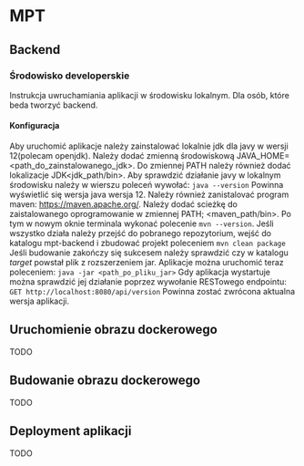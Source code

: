 # MPT

## Backend 

### Środowisko developerskie
Instrukcja uwruchamiania aplikacji w środowisku lokalnym. Dla osób, które beda tworzyć backend. 
#### Konfiguracja
Aby uruchomić aplikacje należy zainstalować lokalnie jdk dla javy w wersji 12(polecam openjdk). Należy dodać zmienną środowiskową JAVA_HOME=<path_do_zainstalowanego_jdk>. Do zmiennej PATH należy również dodać lokalizacje JDK<jdk_path/bin>. Aby sprawdzić działanie javy w lokalnym środowisku należy w wierszu poleceń wywołać: 
`java --version`
Powinna wyświetlić się wersja java wersja 12. 
Należy również zanistalovać program maven: https://maven.apache.org/. Należy dodać scieżkę do zaistalowanego oprogramowanie w zmiennej PATH; <maven_path/bin>. Po tym w nowym oknie terminala wykonać polecenie 
`mvn --version`.
Jeśli wszystko działa należy przejść do pobranego repozytorium, wejść do katalogu mpt-backend i zbudować projekt poleceniem 
`mvn clean package`
Jeśli budowanie zakończy się sukcesem należy sprawdzić czy w katalogu _target_ powstał plik z rozszerzeniem jar.
Aplikacje można uruchomić teraz poleceniem:
`java -jar <path_po_pliku_jar>`
Gdy aplikacja wystartuje można sprawdzić jej działanie poprzez wywołanie RESTowego endpointu:
`GET http://localhost:8080/api/version`
Powinna zostać zwrócona aktualna wersja aplikacji.

## Uruchomienie obrazu dockerowego

TODO

## Budowanie obrazu dockerowego 

TODO

## Deployment aplikacji  

TODO
